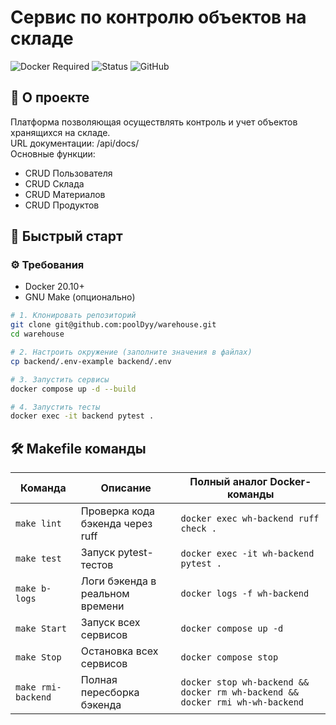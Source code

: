 # Сервис по контролю объектов на складе

![Docker Required](https://img.shields.io/badge/Docker-обязателен-blue?logo=docker) 
![Status](https://img.shields.io/badge/Статус-в%20разработке-yellow)
![GitHub](https://img.shields.io/badge/Репозиторий-GitHub-black?logo=github)

## 📌 О проекте
Платформа позволяющая осуществлять контроль и учет объектов хранящихся на складе.  
URL документации: /api/docs/  
Основные функции:
 - CRUD Пользователя 
 - CRUD Склада
 - CRUD Материалов 
 - CRUD Продуктов

## 🚀 Быстрый старт

### ⚙️ Требования
- Docker 20.10+
- GNU Make (опционально)

```bash
# 1. Клонировать репозиторий
git clone git@github.com:poolDyy/warehouse.git
cd warehouse

# 2. Настроить окружение (заполните значения в файлах)
cp backend/.env-example backend/.env

# 3. Запустить сервисы
docker compose up -d --build

# 4. Запустить тесты
docker exec -it backend pytest .
```
## 🛠 Makefile команды

| Команда          | Описание                                  | Полный аналог Docker-команды                                                  |
|------------------|-------------------------------------------|-------------------------------------------------------------------------------|
| `make lint`      | Проверка кода бэкенда через ruff          | `docker exec wh-backend ruff check .`                                         |
| `make test`      | Запуск pytest-тестов                      | `docker exec -it wh-backend pytest .`                                         |
| `make b-logs`    | Логи бэкенда в реальном времени           | `docker logs -f wh-backend`                                                   |
| `make Start`     | Запуск всех сервисов                      | `docker compose up -d`                                                        |
| `make Stop`      | Остановка всех сервисов                   | `docker compose stop`                                                         |
| `make rmi-backend` | Полная пересборка бэкенда               | `docker stop wh-backend && docker rm wh-backend && docker rmi wh-wh-backend ` |

